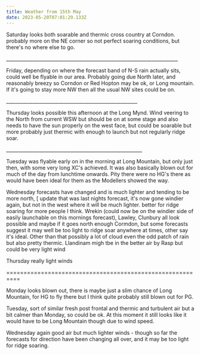 ```yaml
---
title: Weather from 15th May
date: 2023-05-20T07:01:29.133Z
---
```

Saturday looks both soarable and thermic cross country at Corndon.  probably more on the NE corner so not perfect soaring conditions, but there's no where else to go.

\_\_\_\_\_\_\_\_\_\_\_\_\_\_\_\_\_\_\_\_\_\_\_\_\_\_\_\_\_\_\_\_\_\_\_\_\_\_\_\_\_\_\_\_\_\_\_\_\_\_\_\_\_\_\_\_\_\_\_\_\_\_\_\_\_\_\_\_\_\_\_\_

Friday, depending on where the forecast band of N-S rain actually sits, could well be flyable in our area.  Probably going due North later, and reasonably breezy so Corndon or Red Hopton may be ok, or Long mountain.  If it's going to stay more NW then all the usual NW sites could be on.

\_\_\_\_\_\_\_\_\_\_\_\_\_\_\_\_\_\_\_\_\_\_\_\_\_\_\_\_\_\_\_\_\_\_\_\_\_\_\_\_\_\_\_\_\_\_\_\_\_\_\_\_\_\__

Thursday looks possible this afternoon at the Long Mynd.  Wind veering to the North from current WSW but should be on at some stage and also needs to have the sun properly on the west face, but could be soarable but more probably just thermic with enough to launch but not regularly ridge soar.

\_\_\_\_\_\_\_\_\_\_\_\_\_\_\_\_\_\_\_\_\_\_\_\_\_\_\_\_\_\_\_\_\_\_\_\_\_\_\_\_\_\_\_\_\_\_\_\_\_\_\_\_\_\_\_\__

Tuesday was flyable early on in the morning at Long Mountain, but only just then, with some very long XC's achieved.  It was also basically blown out for much of the day from lunchtime onwards.  Pity there were no HG's there as would have been ideal for them as the Modellers showed the way.

Wednesday forecasts have changed and is much lighter and tending to be more north, [ update that was last nights forecast, it's now gone windier again, but not in the west where it will be much lighter.  better for ridge soaring for more people I think.  Wrekin (could now be on the windier side of easily launchable on this mornings forecast), Lawley, Clunbury all look possible and maybe if it goes north enough Cormdon, but some forecasts suggest it may well be too light to ridge soar anywhere at times, other say it's ideal.  Other than that possibly a lot of cloud even the odd patch of rain but also pretty thermic.  Llandinam migh tbe in the better air by Rasp but could be very light wind

Thursday really light winds

\==========================================================

Monday looks blown out,  there is maybe just a slim chance of Long Mountain, for HG to fly there but I think quite probably still blown out for PG.

Tuesday, sort of similar fresh post frontal and thermic and turbulent air but a bit calmer than Monday, so could be ok.  At this moment it still looks like it would have to be Long Mountain though due to wind speed.

Wednesday again good air but much lighter winds - though so far the forecasts for direction have been changing all over, and it may be too light for ridge soaring.